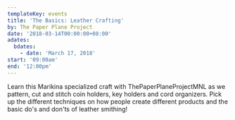 ```yaml
---
templateKey: events
title: 'The Basics: Leather Crafting'
by: The Paper Plane Project
date: '2018-03-14T00:00:00+08:00'
adates:
  bdates:
    - date: 'March 17, 2018'
start: '09:00am'
end: '12:00pm'
---
```

Learn this Marikina specialized craft with ThePaperPlaneProjectMNL as we pattern, cut and stitch coin holders, key holders and cord organizers. Pick up the different techniques on how people create different products and the basic do's and don'ts of leather smithing!
